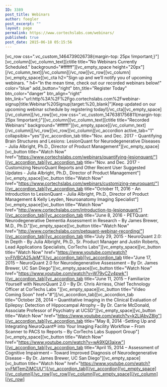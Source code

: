 ```yaml
---
ID: 3389
post_title: Webinars
author: foegler
post_excerpt: ""
layout: page
permalink: https://www.cortechslabs.com/webinars/
published: true
post_date: 2015-06-18 05:15:56
---
```

[vc_row css=".vc_custom_1464739026738{margin-top: 25px !important;}"][vc_column][vc_column_text][ctitle title="No Webinars Currently Scheduled." background="#ffffff"][vc_empty_space height="20px"][/vc_column_text][/vc_column][/vc_row][vc_row][vc_column][vc_empty_space][vc_cta h2="Sign up and we’ll notify you of upcoming webinars. " h4="In the mean time, check out our recorded webinars below!" color="blue" add_button="right" btn_title="Register Today" btn_color="danger" btn_align="right" btn_link="url:http%3A%2F%2Fgo.cortechslabs.com%2Fwebinar-signup|title:Webinar%20Signup|target:%20_blank|"]Keep updated on our upcoming webinar schedule by registering today![/vc_cta][vc_empty_space][/vc_column][/vc_row][vc_row css=".vc_custom_1476381756811{margin-top: 25px !important;}"][vc_column][vc_column_text][ctitle title="Recorded Webinars" background="#ffffff"][vc_empty_space][/vc_column_text][/vc_column][/vc_row][vc_row][vc_column][vc_accordion active_tab="1" collapsible="yes"][vc_accordion_tab title="Nov. and Dec. 2017 - Quantifying Brain Structures and Lesions: LesionQuant for Neurodegenerative Diseases - Julia Albright, Ph.D., Director of Product Management"][vc_empty_space][vc_button title="Watch Now" href="https://www.cortechslabs.com/webinars/quantifying-lesionquant/"][/vc_accordion_tab][vc_accordion_tab title="Nov. and Dec. 2017 - Customizing NeuroQuant Reports and Other Recent User Suggested Updates - Julia Albright, Ph.D., Director of Product Management"][vc_empty_space][vc_button title="Watch Now" href="https://www.cortechslabs.com/webinars/customizing-neuroquant/"][/vc_accordion_tab][vc_accordion_tab title="October 11, 2016 - An Introduction to LesionQuant - Julia Albright, Ph.D., Director of Product Management &amp; Kelly Leyden, Neuroanatomy Imaging Specialist"][vc_empty_space][vc_button title="Watch Now" href="http://www.cortechslabs.com/introduction-to-lesionquant/"][/vc_accordion_tab][vc_accordion_tab title="June 8, 2016 - PETQuant: Neurodegenerative Dementia Assessment in Research – By James Brewer, M.D., Ph.D."][vc_empty_space][vc_button title="Watch Now" href="http://www.cortechslabs.com/petquant-webinar-recording/"][/vc_accordion_tab][vc_accordion_tab title="July 29, 2015 - NeuroQuant 2.0: In Depth - By Julia Albright, Ph.D., Sr. Product Manager and Justin Roberts, Lead Applications Specialists, CorTechs Labs"][vc_empty_space][vc_button title="Watch Now" href="https://www.youtube.com/watch?v=FIVBCA25JpM"][/vc_accordion_tab][vc_accordion_tab title="June 17, 2015 – NeuroQuant 2.0 for Neurodegenerative Assessment – By Dr. James Brewer, UC San Diego"][vc_empty_space][vc_button title="Watch Now" href="https://www.youtube.com/watch?v=W79yCZv4pwk"][/vc_accordion_tab][vc_accordion_tab title="June 11, 2015 – Familiarize Yourself with NeuroQuant 2.0 – By Dr. Chris Airriess, Chief Technology Officer at CorTechs Labs "][vc_empty_space][vc_button title="Video Coming Soon" href="#"][/vc_accordion_tab][vc_accordion_tab title="October 28, 2014 – Quantitative Imaging in the Clinical Evaluation of Epilepsy: Detection of Hippocampal Atrophy – By Dr. Carrie McDonald, Associate Professor of Psychiatry at UCSD"][vc_empty_space][vc_button title="Watch Now" href="https://www.youtube.com/watch?v=k2LlAbvZ8lg"][/vc_accordion_tab][vc_accordion_tab title="May 8, 2014 -Setting Up and Integrating NeuroQuant® into Your Imaging Facility Workflow – From Scanner to PACS to Reports – By CorTechs Labs Support Group"][vc_empty_space][vc_button title="Watch Now" href="https://www.youtube.com/watch?v=wA9XQI3ajxw"][/vc_accordion_tab][vc_accordion_tab title="April 15, 2014 – Assessment of Cognitive Impairment – Toward Improved Diagnosis of Neurodegenerative Disease – By Dr. James Brewer, UC San Diego"][vc_empty_space][vc_button title="Watch Now" href="https://www.youtube.com/watch?v=FMTemZjMCUU"][/vc_accordion_tab][/vc_accordion][vc_empty_space][/vc_column][/vc_row][vc_row][vc_column][vc_empty_space][/vc_column][/vc_row]